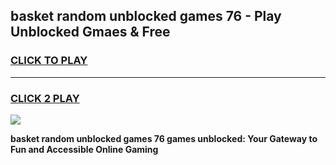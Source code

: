 
## basket random unblocked games 76 - Play Unblocked Gmaes & Free
<h3>
<a href="https://news.freeplayer.one?title=basket_random_unblocked_games_76&ref=23F">CLICK TO PLAY</a></h3>
<hr>

<h3>
<a href="https://news.freeplayer.one?title=basket_random_unblocked_games_76&ref=23F">CLICK 2 PLAY</a>
  
</h3>

<a href="https://news.freeplayer.one?title=basket_random_unblocked_games_76&ref=23F/"><img src="https://clearcache.store/games.png"></a>


**basket random unblocked games 76 games unblocked: Your Gateway to Fun and Accessible Online Gaming**
